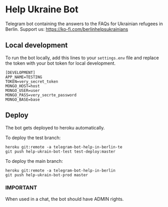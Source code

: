 # Help Ukraine Bot
Telegram bot containing the answers to the FAQs for Ukrainian refugees in Berlin.
Support us: https://ko-fi.com/berlinhelpsukrainians

## Local development
To run the bot locally, add this lines to your `settings.env` file and replace the token with your bot token for local 
development.

```env
[DEVELOPMENT]
APP_NAME=TESTING
TOKEN=very_secret_token
MONGO_HOST=host
MONGO_USER=user
MONGO_PASS=very_secrte_password
MONGO_BASE=base
```

## Deploy
The bot gets deployed to heroku automatically.

To deploy the test branch:
```shell
heroku git:remote -a telegram-bot-help-in-berlin-te 
git push help-ukrain-bot-test test-deploy:master
```

To deploy the main branch:
```shell
heroku git:remote -a telegram-bot-help-in-berlin
git push help-ukrain-bot-prod master
```

### IMPORTANT
When used in a chat, the bot should have ADMIN rights.
